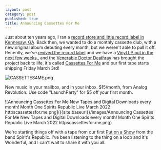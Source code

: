 ```yaml
---
layout: post
category: post
published: true
title: Announcing Cassettes For Me
---
```

Just about ten years ago, I ran a [record store and little record label in Kennesaw, GA](https://analogrevolution.com). Back then, we wanted to do a monthly cassette club, with a new original album debuting every month, but we weren't able to pull it off. Recently, we've [revived the record label](https://analogrevolution.bandcamp.com) and we have a [Vinyl LP out in the next few weeks.](https://analogrevolution.bandcamp.com/album/giant-robot-jetpack-voted-most-chill-in-high-school), and the [Venerable Doctor Deathray](https://doctordeathray.bandcamp.com) has brought the project back to life, it's called [Cassettes For Me](https://cassettesfor.me) and our first tape starts shipping Friday March 3rd!

![CASSETTES4ME.png]({{site.baseurl}}/images/CASSETTES4ME.png)

New music in your mailbox, and in your inbox. $15/month, from Analog Revolution. Use code "LaunchParty" for $5 off your first month. 

![Announcing Cassettes For Me New Tapes and Digital Downloads every month! Month One Spirits Republic Live March 2022 httpscassettesfor.me.png]({{site.baseurl}}/images/Announcing Cassettes For Me New Tapes and Digital Downloads every month! Month One Spirits Republic Live March 2022 httpscassettesfor.me.png)


We're starting things off with a tape from our first [Put on a Show](https://ajroach42.com/put-on-a-show/) from the band Spirit's Republic. I've been listening to the thing on a loop and it's Wonderful, and I can't wait to share it with you all.
